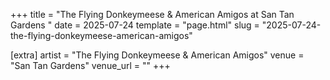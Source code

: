 +++
title = "The Flying Donkeymeese & American Amigos at San Tan Gardens "
date = 2025-07-24
template = "page.html"
slug = "2025-07-24-the-flying-donkeymeese-american-amigos"

[extra]
artist = "The Flying Donkeymeese & American Amigos"
venue = "San Tan Gardens"
venue_url = ""
+++
